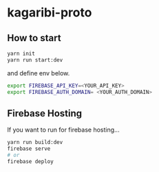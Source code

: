# kagaribi-proto

## How to start
```sh
yarn init
yarn run start:dev
```

and define env below.

```sh
export FIREBASE_API_KEY=<YOUR_API_KEY>
export FIREBASE_AUTH_DOMAIN= <YOUR_AUTH_DOMAIN>
```

## Firebase Hosting
If you want to run for firebase hosting...

```sh
yarn run build:dev
firebase serve
# or
firebase deploy
```